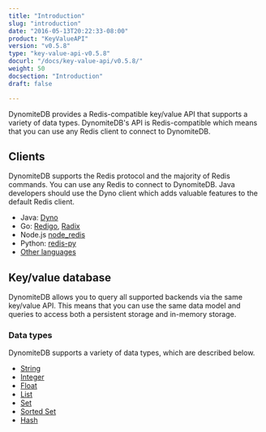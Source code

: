 ```yaml
---
title: "Introduction"
slug: "introduction"
date: "2016-05-13T20:22:33-08:00"
product: "KeyValueAPI"
version: "v0.5.8"
type: "key-value-api-v0.5.8"
docurl: "/docs/key-value-api/v0.5.8/"
weight: 50
docsection: "Introduction"
draft: false

---
```



DynomiteDB provides a Redis-compatible key/value API that supports a variety of data types. DynomiteDB's API is Redis-compatible which means that you can use any Redis client to connect to DynomiteDB.

## Clients

DynomiteDB supports the Redis protocol and the majority of Redis commands. You can use any Redis to connect to DynomiteDB. Java developers should use the Dyno client which adds valuable features to the default Redis client.

- Java: <a href="https://github.com/Netflix/dyno" target="_blank">Dyno</a>
- Go: <a href="https://github.com/garyburd/redigo" target="_blank">Redigo</a>, <a href="https://github.com/mediocregopher/radix.v2" target="_blank">Radix</a>
- Node.js <a href="https://github.com/NodeRedis/node_redis" target="_blank">node_redis</a>
- Python: <a href="https://github.com/andymccurdy/redis-py" target="_blank">redis-py</a>
- <a href="http://redis.io/clients" target="_blank">Other languages</a>

## Key/value database

DynomiteDB allows you to query all supported backends via the same key/value API. This means that you can use the same data model and queries to access both a persistent storage and in-memory storage. 

### Data types

DynomiteDB supports a variety of data types, which are described below.

- [String](../string)
- [Integer](../integer)
- [Float](../float)
- [List](../list)
- [Set](../set)
- [Sorted Set](../sorted-set)
- [Hash](../hash)
